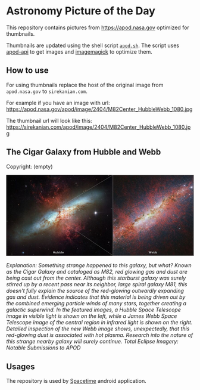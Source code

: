# Astronomy Picture of the Day

This repository contains pictures from https://apod.nasa.gov optimized for thumbnails.

Thumbnails are updated using the shell script [`apod.sh`](apod.sh). The script
uses [apod-api](https://github.com/nasa/apod-api) to get images and [imagemagick](https://imagemagick.org) to
optimize them.

## How to use

For using thumbnails replace the host of the original image from `apod.nasa.gov` to `sirekanian.com`.

For example if you have an image with url:<br>
https://apod.nasa.gov/apod/image/2404/M82Center_HubbleWebb_1080.jpg

The thumbnail url will look like this:<br>
https://sirekanian.com/apod/image/2404/M82Center_HubbleWebb_1080.jpg

## The Cigar Galaxy from Hubble and Webb

Copyright: (empty)

[![the picture of the day][1]][2]

_Explanation: Something strange happened to this galaxy, but what? Known as the Cigar Galaxy and cataloged as M82, red glowing gas and dust are being cast out from the center.  Although this starburst galaxy was surely stirred up by a recent pass near its neighbor, large spiral galaxy M81, this doesn't fully explain the source of the red-glowing outwardly expanding gas and dust.  Evidence indicates that this material is being driven out by the combined emerging particle winds of many stars, together creating a galactic superwind. In the featured images, a Hubble Space Telescope image in visible light is shown on the left, while a James Webb Space Telescope image of the central region in infrared light is shown on the right.  Detailed inspection of the new Webb image shows, unexpectedly, that this red-glowing dust is associated with hot plasma. Research into the nature of this strange nearby galaxy will surely continue.    Total Eclipse Imagery: Notable Submissions to APOD_

## Usages

The repository is used by [Spacetime][3] android application.

[1]: image/2404/M82Center_HubbleWebb_1080.jpg

[2]: https://apod.nasa.gov/apod/image/2404/M82Center_HubbleWebb_1080.jpg

[3]: https://github.com/sirekanian/spacetime
